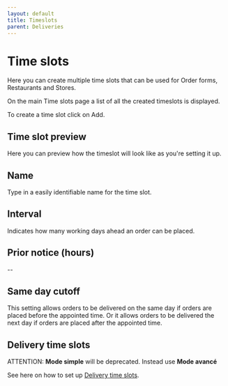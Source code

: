 ```yaml
---
layout: default
title: Timeslots
parent: Deliveries
---
```


# Time slots

<div class="alert mt-3 alert-" role="alert">
Here you can create multiple time slots that can be used for Order forms, Restaurants and Stores.
</div>

On the main Time slots page a list of all the created timeslots is displayed. 

To create a time slot click on <span class="badge badge-success"> <i class="fa fa-plus"></i> Add</span>.

## Time slot preview

Here you can preview how the timeslot will look like as you're setting it up.

## Name
Type in a easily identifiable name for the time slot.

## Interval
Indicates how many working days ahead an order can be placed.

## Prior notice (hours)

--

## Same day cutoff

This setting allows orders to be delivered on the same day if orders are placed before the appointed time. Or it allows orders to be delivered the next day if orders are placed after the appointed time.

## Delivery time slots

<div class="shadow p-3 mt-3 mb-3 bg-white rounded border border-danger">
<span class="badge badge-danger">ATTENTION:</span>
<span> <strong>Mode simple</strong> will be deprecated. Instead use <strong>Mode avancé</strong></span>
</div>

See here on how to set up <a href="/en/admin/restaurants/general-settings/#delivery-time-slots">Delivery time slots</a>.

